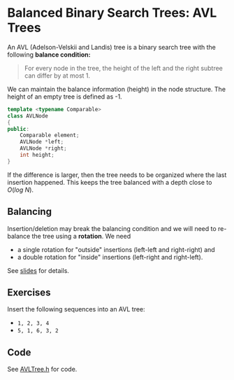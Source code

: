 # Balanced Binary Search Trees: AVL Trees

An AVL (Adelson-Velskii and Landis) tree is a binary search tree with the following **balance condition:**

> For every node in the tree, the height of the left and the right subtree can
differ by at most 1.

We can maintain the balance information (height) in the node structure. The height of an empty tree is defined as -1.

```cpp
template <typename Comparable>
class AVLNode
{
public:
    Comparable element;
    AVLNode *left;
    AVLNode *right;
    int height;
}
```

If the difference is larger, then the tree needs to be organized where the 
last insertion happened.
This keeps the tree balanced with a depth close to $O(log\ N)$.


## Balancing

Insertion/deletion may break the balancing condition and we will need to re-balance the tree using a **rotation**. 
We need 

* a single rotation for "outside" insertions (left-left and right-right) and 
* a double rotation for "inside" insertions (left-right and right-left).

See [slides](https://github.com/mhahsler/CS2341/blob/main/Chapter4_Trees/slides/AVL_trees.pdf) for details.


## Exercises

Insert the following sequences into an AVL tree:

* `1, 2, 3, 4`
* `5, 1, 6, 3, 2`

## Code

See [AVLTree.h](AVLTree.h) for code.
